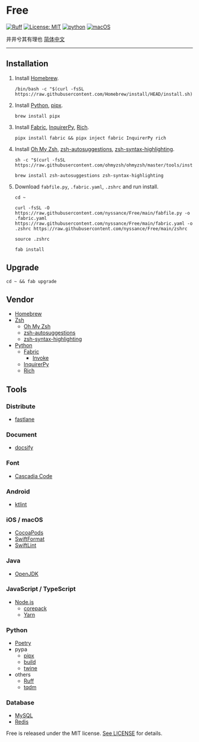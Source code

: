 # Free

[![Ruff](https://img.shields.io/endpoint?url=https://raw.githubusercontent.com/astral-sh/ruff/main/assets/badge/v2.json)](https://github.com/astral-sh/ruff)
[![License: MIT](https://img.shields.io/badge/license-MIT-green)](https://opensource.org/licenses/MIT)
[![python](https://img.shields.io/badge/python-3.12-blue)](https://www.python.org)
[![macOS](https://img.shields.io/badge/macOS-14-blue)](https://www.apple.com/macos/monterey/)

井井兮其有理也 [简体中文](https://github.com/nyssance/Free/blob/main/README-zh_CN.md)

---

## Installation

1. Install [Homebrew].

    ```shell
    /bin/bash -c "$(curl -fsSL https://raw.githubusercontent.com/Homebrew/install/HEAD/install.sh)"
    ```

2. Install [Python], [pipx].

    ```shell
    brew install pipx
    ```

3. Install [Fabric], [InquirerPy], [Rich].

    ```shell
    pipx install fabric && pipx inject fabric InquirerPy rich
    ```

4. Install [Oh My Zsh], [zsh-autosuggestions], [zsh-syntax-highlighting].

    ```shell
    sh -c "$(curl -fsSL https://raw.githubusercontent.com/ohmyzsh/ohmyzsh/master/tools/install.sh)"
    ```

    ```shell
    brew install zsh-autosuggestions zsh-syntax-highlighting
    ```

5. Download `fabfile.py`, `.fabric.yaml`, `.zshrc` and run install.

    ```shell
    cd ~
    ```

    ```shell
    curl -fsSL -O https://raw.githubusercontent.com/nyssance/Free/main/fabfile.py -o .fabric.yaml https://raw.githubusercontent.com/nyssance/Free/main/fabric.yaml -o .zshrc https://raw.githubusercontent.com/nyssance/Free/main/zshrc
    ```

    ```shell
    source .zshrc
    ```

    ```shell
    fab install
    ```

## Upgrade

```shell
cd ~ && fab upgrade
```

## Vendor

- [Homebrew]
- [Zsh](https://www.zsh.org)
  - [Oh My Zsh]
  - [zsh-autosuggestions]
  - [zsh-syntax-highlighting]
- [Python]
  - [Fabric]
    - [Invoke](https://www.pyinvoke.org)
  - [InquirerPy]
  - [Rich]

## Tools

### Distribute

- [fastlane](https://fastlane.tools)

### Document

- [docsify](https://docsify.js.org)

### Font

- [Cascadia Code](https://github.com/microsoft/cascadia-code)

### Android

- [ktlint](https://github.com/pinterest/ktlint)

### iOS / macOS

- [CocoaPods](https://cocoapods.org)
- [SwiftFormat](https://github.com/nicklockwood/SwiftFormat)
- [SwiftLint](https://github.com/realm/SwiftLint)

### Java

- [OpenJDK](https://openjdk.java.net)

### JavaScript / TypeScript

- [Node.js](https://nodejs.org)
  - [corepack](https://github.com/nodejs/corepack)
  - [Yarn](https://yarnpkg.com)

### Python

- [Poetry](https://python-poetry.org)
- pypa
  - [pipx]
  - [build](https://github.com/pypa/build)
  - [twine](https://github.com/pypa/twine)
- others
  - [Ruff](https://github.com/astral-sh/ruff)
  - [tqdm](https://github.com/tqdm/tqdm)

### Database

- [MySQL](https://www.mysql.com)
- [Redis](https://redis.io)

Free is released under the MIT license. [See LICENSE](https://github.com/nyssance/Free/blob/main/LICENSE) for details.

[HomeBrew]: https://brew.sh
[Oh My Zsh]: https://ohmyz.sh
[zsh-autosuggestions]: https://github.com/zsh-users/zsh-autosuggestions
[zsh-syntax-highlighting]: https://github.com/zsh-users/zsh-syntax-highlighting
[Python]: https://www.python.org
[pipx]: https://pipx.pypa.io
[Fabric]: https://www.fabfile.org
[InquirerPy]: https://github.com/kazhala/InquirerPy
[Rich]: https://github.com/Textualize/rich
